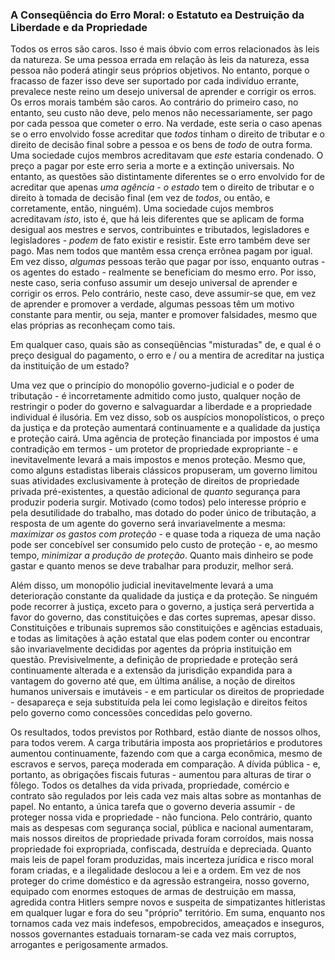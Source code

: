 ### A Conseqüência do Erro Moral: o Estatuto ea Destruição da Liberdade e da Propriedade

Todos os erros são caros. Isso é mais óbvio com erros relacionados às leis da natureza. Se uma pessoa errada em relação às leis da natureza, essa pessoa não poderá atingir seus próprios objetivos. No entanto, porque o fracasso de fazer isso deve ser suportado por cada indivíduo errante, prevalece neste reino um desejo universal de aprender e corrigir os erros. Os erros morais também são caros. Ao contrário do primeiro caso, no entanto, seu custo não deve, pelo menos não necessariamente, ser pago por cada pessoa que cometer o erro. Na verdade, este seria o caso apenas se o erro envolvido fosse acreditar que *todos* tinham o direito de tributar e o direito de decisão final sobre a pessoa e os bens de *todo* de outra forma. Uma sociedade cujos membros acreditavam que *este* estaria condenado. O preço a pagar por este erro seria a morte e a extinção universais. No entanto, as questões são distintamente diferentes se o erro envolvido for de acreditar que apenas *uma agência* - *o estado* tem o direito de tributar e o direito à tomada de decisão final (em vez de *todos*, ou então, e corretamente, então, ninguém). Uma sociedade cujos membros acreditavam *isto*, isto é, que há leis diferentes que se aplicam de forma desigual aos mestres e servos, contribuintes e tributados, legisladores e legisladores - *podem* de fato existir e resistir. Este erro também deve ser pago. Mas nem todos que mantêm essa crença errônea pagam por igual. Em vez disso, *algumas* pessoas terão que pagar por isso, enquanto outras - os agentes do estado - realmente se beneficiam do mesmo erro. Por isso, neste caso, seria confuso assumir um desejo universal de aprender e corrigir os erros. Pelo contrário, neste caso, deve assumir-se que, em vez de aprender e promover a verdade, algumas pessoas têm um motivo constante para mentir, ou seja, manter e promover falsidades, mesmo que elas próprias as reconheçam como tais.

Em qualquer caso, quais são as conseqüências "misturadas" de, e qual é o preço desigual do pagamento, o erro e / ou a mentira de acreditar na justiça da instituição de um estado?

Uma vez que o princípio do monopólio governo-judicial e o poder de tributação - é incorretamente admitido como justo, qualquer noção de restringir o poder do governo e salvaguardar a liberdade e a propriedade individual é ilusória. Em vez disso, sob os auspícios monopolísticos, o preço da justiça e da proteção aumentará continuamente e a qualidade da justiça e proteção cairá. Uma agência de proteção financiada por impostos é uma contradição em termos - um protetor de propriedade expropriante - e inevitavelmente levará a mais impostos e menos proteção. Mesmo que, como alguns estadistas liberais clássicos propuseram, um governo limitou suas atividades exclusivamente à proteção de direitos de propriedade privada pré-existentes, a questão adicional de *quanto* segurança para produzir poderia surgir. Motivado (como todos) pelo interesse próprio e pela desutilidade do trabalho, mas dotado do poder único de tributação, a resposta de um agente do governo será invariavelmente a mesma: *maximizar os gastos com proteção* - e quase toda a riqueza de uma nação pode ser concebível ser consumido pelo custo de proteção - e, ao mesmo tempo, *minimizar a produção de proteção*. Quanto mais dinheiro se pode gastar e quanto menos se deve trabalhar para produzir, melhor será.

Além disso, um monopólio judicial inevitavelmente levará a uma deterioração constante da qualidade da justiça e da proteção. Se ninguém pode recorrer à justiça, exceto para o governo, a justiça será pervertida a favor do governo, das constituições e das cortes supremas, apesar disso. Constituições e tribunais supremos são constituições e agências estaduais, e todas as limitações à ação estatal que elas podem conter ou encontrar são invariavelmente decididas por agentes da própria instituição em questão. Previsivelmente, a definição de propriedade e proteção será continuamente alterada e a extensão da jurisdição expandida para a vantagem do governo até que, em última análise, a noção de direitos humanos universais e imutáveis - e em particular os direitos de propriedade - desapareça e seja substituída pela lei como legislação e direitos feitos pelo governo como concessões concedidas pelo governo.

Os resultados, todos previstos por Rothbard, estão diante de nossos olhos, para todos verem. A carga tributária imposta aos proprietários e produtores aumentou continuamente, fazendo com que a carga econômica, mesmo de escravos e servos, pareça moderada em comparação. A dívida pública - e, portanto, as obrigações fiscais futuras - aumentou para alturas de tirar o fôlego. Todos os detalhes da vida privada, propriedade, comércio e contrato são regulados por leis cada vez mais altas sobre as montanhas de papel. No entanto, a única tarefa que o governo deveria assumir - de proteger nossa vida e propriedade - não funciona. Pelo contrário, quanto mais as despesas com segurança social, pública e nacional aumentaram, mais nossos direitos de propriedade privada foram corroídos, mais nossa propriedade foi expropriada, confiscada, destruída e depreciada. Quanto mais leis de papel foram produzidas, mais incerteza jurídica e risco moral foram criadas, e a ilegalidade deslocou a lei e a ordem. Em vez de nos proteger do crime doméstico e da agressão estrangeira, nosso governo, equipado com enormes estoques de armas de destruição em massa, agredida contra Hitlers sempre novos e suspeita de simpatizantes hitleristas em qualquer lugar e fora do seu "próprio" território. Em suma, enquanto nos tornamos cada vez mais indefesos, empobrecidos, ameaçados e inseguros, nossos governantes estaduais tornaram-se cada vez mais corruptos, arrogantes e perigosamente armados.

